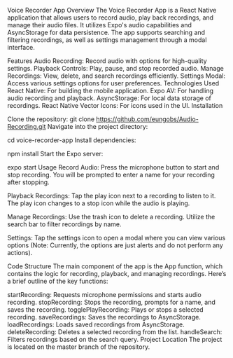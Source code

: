 Voice Recorder App
Overview
The Voice Recorder App is a React Native application that allows users to record audio, play back recordings, and manage their audio files. It utilizes Expo's audio capabilities and AsyncStorage for data persistence. The app supports searching and filtering recordings, as well as settings management through a modal interface.

Features
Audio Recording: Record audio with options for high-quality settings.
Playback Controls: Play, pause, and stop recorded audio.
Manage Recordings: View, delete, and search recordings efficiently.
Settings Modal: Access various settings options for user preferences.
Technologies Used
React Native: For building the mobile application.
Expo AV: For handling audio recording and playback.
AsyncStorage: For local data storage of recordings.
React Native Vector Icons: For icons used in the UI.
Installation

Clone the repository:
git clone https://github.com/eungobs/Audio-Recording.git
Navigate into the project directory:


cd voice-recorder-app
Install dependencies:


npm install
Start the Expo server:


expo start
Usage
Record Audio:
Press the microphone button to start and stop recording. You will be prompted to enter a name for your recording after stopping.

Playback Recordings:
Tap the play icon next to a recording to listen to it. The play icon changes to a stop icon while the audio is playing.

Manage Recordings:
Use the trash icon to delete a recording. Utilize the search bar to filter recordings by name.

Settings:
Tap the settings icon to open a modal where you can view various options (Note: Currently, the options are just alerts and do not perform any actions).

Code Structure
The main component of the app is the App function, which contains the logic for recording, playback, and managing recordings. Here’s a brief outline of the key functions:

startRecording: Requests microphone permissions and starts audio recording.
stopRecording: Stops the recording, prompts for a name, and saves the recording.
togglePlayRecording: Plays or stops a selected recording.
saveRecordings: Saves the recordings to AsyncStorage.
loadRecordings: Loads saved recordings from AsyncStorage.
deleteRecording: Deletes a selected recording from the list.
handleSearch: Filters recordings based on the search query.
Project Location
The project is located on the master branch of the repository.